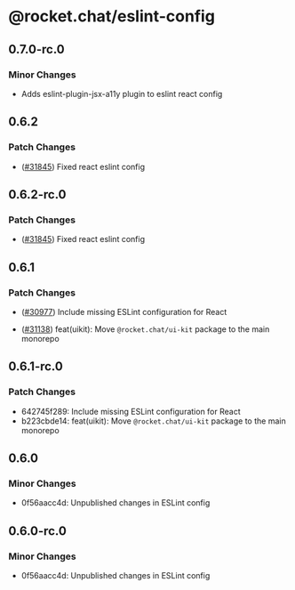 # @rocket.chat/eslint-config

## 0.7.0-rc.0

### Minor Changes

- Adds eslint-plugin-jsx-a11y plugin to eslint react config

## 0.6.2

### Patch Changes

- ([#31845](https://github.com/RocketChat/Rocket.Chat/pull/31845)) Fixed react eslint config

## 0.6.2-rc.0

### Patch Changes

- ([#31845](https://github.com/RocketChat/Rocket.Chat/pull/31845)) Fixed react eslint config

## 0.6.1

### Patch Changes

- ([#30977](https://github.com/RocketChat/Rocket.Chat/pull/30977)) Include missing ESLint configuration for React

- ([#31138](https://github.com/RocketChat/Rocket.Chat/pull/31138)) feat(uikit): Move `@rocket.chat/ui-kit` package to the main monorepo

## 0.6.1-rc.0

### Patch Changes

- 642745f289: Include missing ESLint configuration for React
- b223cbde14: feat(uikit): Move `@rocket.chat/ui-kit` package to the main monorepo

## 0.6.0

### Minor Changes

- 0f56aacc4d: Unpublished changes in ESLint config

## 0.6.0-rc.0

### Minor Changes

- 0f56aacc4d: Unpublished changes in ESLint config
